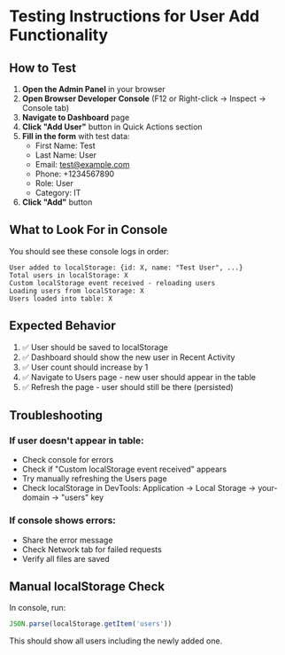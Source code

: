 # Testing Instructions for User Add Functionality

## How to Test

1. **Open the Admin Panel** in your browser
2. **Open Browser Developer Console** (F12 or Right-click → Inspect → Console tab)
3. **Navigate to Dashboard** page
4. **Click "Add User"** button in Quick Actions section
5. **Fill in the form** with test data:
   - First Name: Test
   - Last Name: User
   - Email: test@example.com
   - Phone: +1234567890
   - Role: User
   - Category: IT
6. **Click "Add"** button

## What to Look For in Console

You should see these console logs in order:

```
User added to localStorage: {id: X, name: "Test User", ...}
Total users in localStorage: X
Custom localStorage event received - reloading users
Loading users from localStorage: X
Users loaded into table: X
```

## Expected Behavior

1. ✅ User should be saved to localStorage
2. ✅ Dashboard should show the new user in Recent Activity
3. ✅ User count should increase by 1
4. ✅ Navigate to Users page - new user should appear in the table
5. ✅ Refresh the page - user should still be there (persisted)

## Troubleshooting

### If user doesn't appear in table:
- Check console for errors
- Check if "Custom localStorage event received" appears
- Try manually refreshing the Users page
- Check localStorage in DevTools: Application → Local Storage → your-domain → "users" key

### If console shows errors:
- Share the error message
- Check Network tab for failed requests
- Verify all files are saved

## Manual localStorage Check

In console, run:
```javascript
JSON.parse(localStorage.getItem('users'))
```

This should show all users including the newly added one.
